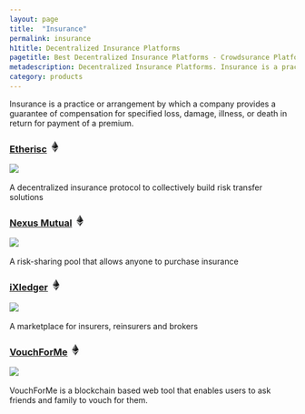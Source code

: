 ```yaml
---
layout: page
title:  "Insurance"
permalink: insurance
h1title: Decentralized Insurance Platforms
pagetitle: Best Decentralized Insurance Platforms - Crowdsurance Platforms
metadescription: Decentralized Insurance Platforms. Insurance is a practice or arrangement by which a company provides a guarantee of compensation for specified loss, damage, illness, or death in return for payment of a premium.
category: products
---
```


Insurance is a practice or arrangement by which a company provides a guarantee of compensation for specified loss, damage, illness, or death in return for payment of a premium.

### [Etherisc](https://etherisc.com/) ![](/images/ether.png)

![](//image.thum.io/get/width/500/crop/600/https://etherisc.com/)

A decentralized insurance protocol to collectively build risk transfer solutions

### [Nexus Mutual](https://www.nexusmutual.io/) ![](/images/ether.png)

![](//image.thum.io/get/width/500/crop/600/https://www.nexusmutual.io/)

A risk-sharing pool that allows anyone to purchase insurance

### [iXledger](https://ixtechnology.com/ixledger/) ![](/images/ether.png)

![](//image.thum.io/get/width/500/crop/600/https://ixtechnology.com/ixledger/)

A marketplace for insurers, reinsurers and brokers

### [VouchForMe](https://vouchforme.co/) ![](/images/ether.png)

![](//image.thum.io/get/width/500/crop/600/https://vouchforme.co/)

VouchForMe is a blockchain based web tool that enables users to ask friends and family to vouch for them.
